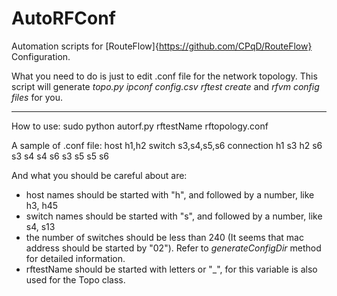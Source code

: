 AutoRFConf
==========

Automation scripts for [RouteFlow]{https://github.com/CPqD/RouteFlow} Configuration.

What you need to do is just to edit .conf file for the network topology. This script will generate *topo.py* *ipconf* *config.csv* *rftest* *create* and *rfvm config files* for you.

---

How to use: sudo python autorf.py rftestName rftopology.conf


A sample of .conf file:
    host
    h1,h2
    switch
    s3,s4,s5,s6
    connection
    h1 s3
    h2 s6
    s3 s4
    s4 s6
    s3 s5
    s5 s6

And what you should be careful about are:
- host names should be started with "h", and followed by a number, like h3, h45
- switch names should be started with "s", and followed by a number, like s4, s13
- the number of switches should be less than 240 (It seems that mac address should be started by "02"). Refer to _generateConfigDir_ method for detailed information.
- rftestName should be started with letters or "\_", for this variable is also used for the Topo class.
